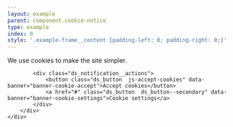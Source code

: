 ```yaml
---
layout: example
parent: component.cookie-notice
type: example
index: 0
style: '.example-frame__content {padding-left: 0; padding-right: 0;}'
---
```


<div id="cookie-notice" class="ds_notification  ds_notification--light  js-initial-cookie-content" data-module="ds-notification">
    <div class="ds_wrapper">
        <div class="ds_notification__content">
            <div class="ds_notification__text">
                <p>We use cookies to make the site simpler.</p>
            </div>

            <div class="ds_notification__actions">
                <button class="ds_button  js-accept-cookies" data-banner="banner-cookie-accept">Accept cookies</button>
                <a href="#" class="ds_button  ds_button--secondary" data-banner="banner-cookie-settings">Cookie settings</a>
            </div>
        </div>
    </div>
</div>

